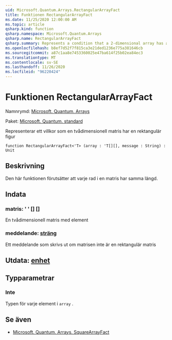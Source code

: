 ```yaml
---
uid: Microsoft.Quantum.Arrays.RectangularArrayFact
title: Funktionen RectangularArrayFact
ms.date: 11/25/2020 12:00:00 AM
ms.topic: article
qsharp.kind: function
qsharp.namespace: Microsoft.Quantum.Arrays
qsharp.name: RectangularArrayFact
qsharp.summary: Represents a condition that a 2-dimensional array has a rectangular shape
ms.openlocfilehash: b8ef7d52f7f815ca3e21ded1236e775a381646cb
ms.sourcegitcommit: a87c1aa8e7453360025e47ba614f25b02ea84ec3
ms.translationtype: MT
ms.contentlocale: sv-SE
ms.lasthandoff: 11/26/2020
ms.locfileid: "96220424"
---
```

# <a name="rectangulararrayfact-function"></a>Funktionen RectangularArrayFact

Namnrymd: [Microsoft. Quantum. Arrays](xref:Microsoft.Quantum.Arrays)

Paket: [Microsoft. Quantum. standard](https://nuget.org/packages/Microsoft.Quantum.Standard)


Representerar ett villkor som en tvådimensionell matris har en rektangulär figur

```qsharp
function RectangularArrayFact<'T> (array : 'T[][], message : String) : Unit
```


## <a name="description"></a>Beskrivning

Den här funktionen förutsätter att varje rad i en matris har samma längd.

## <a name="input"></a>Indata

### <a name="array--t"></a>matris: ' ' [] []

En tvådimensionell matris med element


### <a name="message--string"></a>meddelande: [sträng](xref:microsoft.quantum.lang-ref.string)

Ett meddelande som skrivs ut om matrisen inte är en rektangulär matris



## <a name="output--unit"></a>Utdata: [enhet](xref:microsoft.quantum.lang-ref.unit)



## <a name="type-parameters"></a>Typparametrar

### <a name="t"></a>Inte

Typen för varje element i `array` .

## <a name="see-also"></a>Se även

- [Microsoft. Quantum. Arrays. SquareArrayFact](xref:Microsoft.Quantum.Arrays.SquareArrayFact)